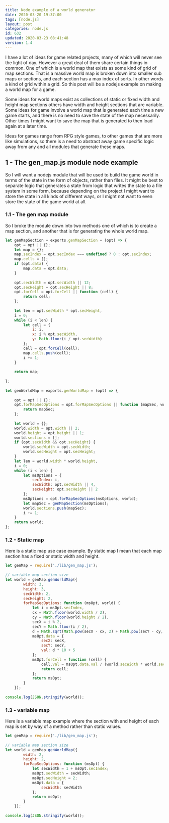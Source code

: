 ```yaml
---
title: Node example of a world generator
date: 2020-03-20 19:37:00
tags: [node.js]
layout: post
categories: node.js
id: 632
updated: 2020-03-23 08:41:48
version: 1.4
---
```


I have a lot of ideas for game related projects, many of which will never see the light of day. However a great deal of them share certain things in common. One of which is a world map that exists as some kind of grid of map sections. That is a massive world map is broken down into smaller sub maps or sections, and each section has a max index of sorts. In other words a kind of grid within a grid. So this post will be a nodejs example on making a world map for a game.

Some ideas for world maps exist as collections of static or fixed width and height map sections others have width and height sections that are variable. Some ideas for game involve a world map that is generated each time a new game starts, and there is no need to save the state of the map necessarily. Other times I might want to save the map that is generated to then load again at a later time. 

Ideas for games range from RPG style games, to other games that are more like simulations, so there is a need to abstract away game specific logic away from any and all modules that generate these maps.

<!-- more -->

## 1 - The gen_map.js module node example

So I will want a nodejs module that will be used to build the game world in terms of the state in the form of objects, rather than files. It might be best to separate logic that generates a state from logic that writes the state to a file system in some form, because depending on the project I might want to store the state in all kinds of different ways, or I might not want to even store the state of the game world at all.

### 1.1 - The gen map module

So I broke the module down into two methods one of which is to create a map section, and another that is for generating the whole world map.

```js
let genMapSection = exports.genMapSection = (opt) => {
    opt = opt || {};
    let map = {};
    map.secIndex = opt.secIndex === undefined ? 0 : opt.secIndex;
    map.cells = [];
    if (opt.data) {
        map.data = opt.data;
    }
 
    opt.secWidth = opt.secWidth || 12;
    opt.secHeight = opt.secHeight || 8;
    opt.forCell = opt.forCell || function (cell) {
        return cell;
    };
 
    let len = opt.secWidth * opt.secHeight,
    i = 0;
    while (i < len) {
        let cell = {
            i: i,
            x: i % opt.secWidth,
            y: Math.floor(i / opt.secWidth)
        };
        cell = opt.forCell(cell);
        map.cells.push(cell);
        i += 1;
    }
 
    return map;
 
};
 
let genWorldMap = exports.genWorldMap = (opt) => {
 
    opt = opt || {};
    opt.forMapSecOptions = opt.forMapSecOptions || function (mapSec, world) {
        return mapSec;
    };
 
    let world = {};
    world.width = opt.width || 2;
    world.height = opt.height || 1;
    world.sections = [];
    if (opt.secWidth && opt.secHeight) {
        world.secWidth = opt.secWidth;
        world.secHeight = opt.secHeight;
    }
    let len = world.width * world.height,
    i = 0;
    while (i < len) {
        let msOptions = {
            secIndex: i,
            secWidth: opt.secWidth || 4,
            secHeight: opt.secHeight || 2
        };
        msOptions = opt.forMapSecOptions(msOptions, world);
        let mapSec = genMapSection(msOptions);
        world.sections.push(mapSec);
        i += 1;
    }
    return world;
};
```

### 1.2 - Static map

Here is a static map use case example. By static map I mean that each map section has a fixed or static width and height.

```js
let genMap = require('./lib/gen_map.js');
 
// variable map section size
let world = genMap.genWorldMap({
        width: 3,
        height: 3,
        secWidth: 2,
        secHeight: 2,
        forMapSecOptions: function (msOpt, world) {
            let i = msOpt.secIndex,
            cx = Math.floor(world.width / 2),
            cy = Math.floor(world.height / 2),
            secX = i % 2,
            secY = Math.floor(i / 2),
            d = Math.sqrt(Math.pow(secX - cx, 2) + Math.pow(secY - cy, 2));
            msOpt.data = {
                secX: secX,
                secY: secY,
                val: d * 10 + 5
            };
            msOpt.forCell = function (cell) {
                cell.val = msOpt.data.val / (world.secWidth * world.secHeight);
                return cell;
            };
            return msOpt;
        }
    });
 
console.log(JSON.stringify(world));
```

### 1.3 - variable map

Here is a variable map example where the section with and height of each map is set by way of a method rather than static values.

```js
let genMap = require('./lib/gen_map.js');
 
// variable map section size
let world = genMap.genWorldMap({
        width: 2,
        height: 2,
        forMapSecOptions: function (msOpt) {
            let secWidth = 1 + msOpt.secIndex;
            msOpt.secWidth = secWidth;
            msOpt.secHeight = 2;
            msOpt.data = {
                secWidth: secWidth
            };
            return msOpt;
        }
    });
 
console.log(JSON.stringify(world));
```